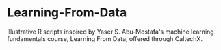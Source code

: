 Learning-From-Data
==================

Illustrative R scripts inspired by Yaser S. Abu-Mostafa's machine learning fundamentals course, 
Learning From Data, offered through CaltechX.
